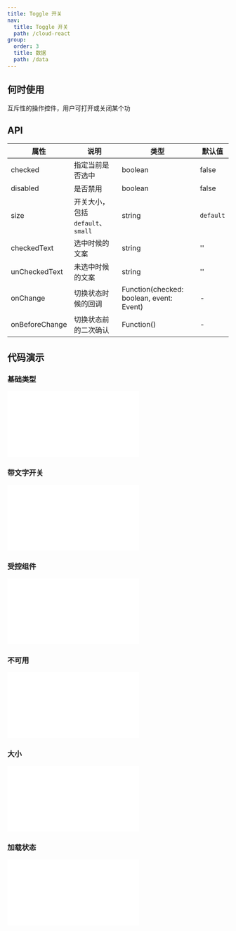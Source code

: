 ```yaml
---
title: Toggle 开关
nav:
  title: Toggle 开关
  path: /cloud-react
group:
  order: 3
  title: 数据
  path: /data
---
```


## 何时使用

互斥性的操作控件，用户可打开或关闭某个功

## API

| 属性           | 说明                              | 类型                                     | 默认值    |
| -------------- | --------------------------------- | ---------------------------------------- | --------- |
| checked        | 指定当前是否选中                  | boolean                                  | false     |
| disabled       | 是否禁用                          | boolean                                  | false     |
| size           | 开关大小，包括 `default`、`small` | string                                   | `default` |
| checkedText    | 选中时候的文案                    | string                                   | ''        |
| unCheckedText  | 未选中时候的文案                  | string                                   | ''        |
| onChange       | 切换状态时候的回调                | Function(checked: boolean, event: Event) | -         |
| onBeforeChange | 切换状态前的二次确认              | Function()                               | -         |

## 代码演示

### 基础类型
<embed src="@components/toggle/demos/basic-toggle.md" />

### 带文字开关
<embed src="@components/toggle/demos/text.md" />

### 受控组件
<embed src="@components/toggle/demos/change.md" />

### 不可用
<embed src="@components/toggle/demos/disabled.md" />

### 大小
<embed src="@components/toggle/demos/size.md" />

### 加载状态
<embed src="@components/toggle/demos/loading.md" />
